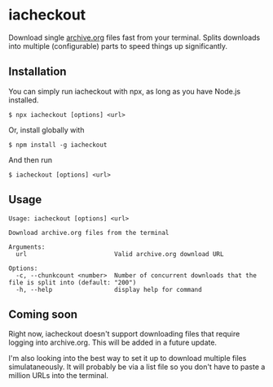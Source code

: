# iacheckout

Download single [archive.org](https://archive.org) files fast from your terminal. Splits downloads into multiple (configurable) parts to speed things up significantly.

## Installation

You can simply run iacheckout with npx, as long as you have Node.js installed.

```console
$ npx iacheckout [options] <url>
```

Or, install globally with

```console
$ npm install -g iacheckout
```

And then run

```console
$ iacheckout [options] <url>
```

## Usage

```console
Usage: iacheckout [options] <url>

Download archive.org files from the terminal

Arguments:
  url                        Valid archive.org download URL

Options:
  -c, --chunkcount <number>  Number of concurrent downloads that the file is split into (default: "200")
  -h, --help                 display help for command
```

## Coming soon

Right now, iacheckout doesn't support downloading files that require logging into archive.org. This will be added in a future update.

I'm also looking into the best way to set it up to download multiple files simulataneously. It will probably be via a list file so you don't have to paste a million URLs into the terminal.
